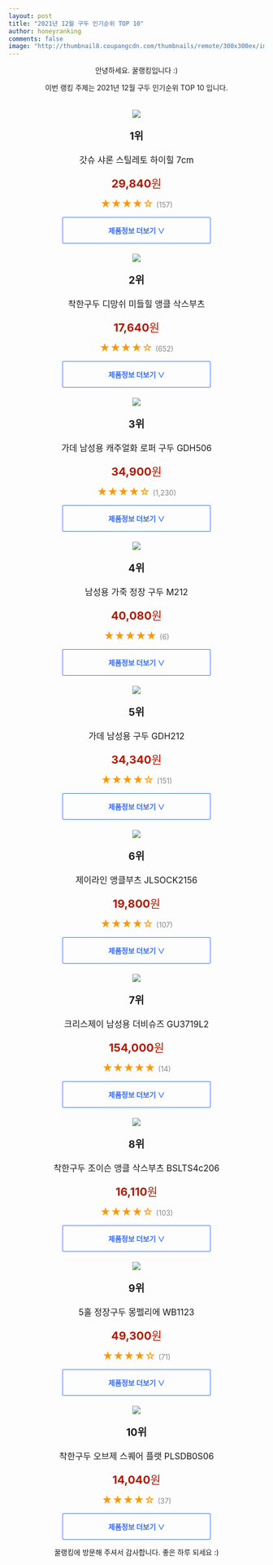 ```yaml
--- 
layout: post 
title: "2021년 12월 구두 인기순위 TOP 10" 
author: honeyranking 
comments: false 
image: "http://thumbnail8.coupangcdn.com/thumbnails/remote/300x300ex/image/retail/images/2020/03/30/14/2/c8c672ed-ce51-4261-8e1a-f1bf2f928198.jpg" 
--- 
```

<p style="text-align: center;">안녕하세요. 꿀랭킹입니다 :)</p> <p style="text-align: center;">이번 랭킹 주제는 2021년 12월 구두 인기순위 TOP 10 입니다.</p><center><img src="http://thumbnail8.coupangcdn.com/thumbnails/remote/300x300ex/image/retail/images/2020/03/30/14/2/c8c672ed-ce51-4261-8e1a-f1bf2f928198.jpg" style="margin-top:20px" /></center> <p style="text-align: center; font-size: 20px"><b>1위</b></p> <p style="text-align: center; font-size: 17px">갓슈 샤론 스틸레토 하이힐 7cm</p> <p style="text-align: center;"><span style="color: #b61800; font-size: 22px;"><b>29,840</b>원</span></p> <p style="text-align: center;"><span style="color: #ff9600; font-size: 20px;">★★★★☆ </span><span style="color: #878787;">(157)</span></p> <center><a href="https://link.coupang.com/a/hQw3I"> <div style="font-size: 14px; display: inline-block; padding: 15px 90px; color: #346aff; border-radius: 2px; border: 1px solid #346aff; cursor: pointer;"><b>제품정보 더보기 &or;</b></div> </a></center><center><img src="http://thumbnail6.coupangcdn.com/thumbnails/remote/300x300ex/image/retail/images/2019/10/17/15/3/e3d25f14-7b29-47f2-994f-860d2c21cc33.jpg" style="margin-top:20px" /></center> <p style="text-align: center; font-size: 20px"><b>2위</b></p> <p style="text-align: center; font-size: 17px">착한구두 디망쉬 미들힐 앵클 삭스부츠</p> <p style="text-align: center;"><span style="color: #b61800; font-size: 22px;"><b>17,640</b>원</span></p> <p style="text-align: center;"><span style="color: #ff9600; font-size: 20px;">★★★★☆ </span><span style="color: #878787;">(652)</span></p> <center><a href="https://link.coupang.com/a/hQw3J"> <div style="font-size: 14px; display: inline-block; padding: 15px 90px; color: #346aff; border-radius: 2px; border: 1px solid #346aff; cursor: pointer;"><b>제품정보 더보기 &or;</b></div> </a></center><center><img src="http://thumbnail6.coupangcdn.com/thumbnails/remote/300x300ex/image/retail/images/2018/12/28/17/3/9e069a47-299c-4edb-b762-6095abeb60ed.jpg" style="margin-top:20px" /></center> <p style="text-align: center; font-size: 20px"><b>3위</b></p> <p style="text-align: center; font-size: 17px">가데 남성용 캐주얼화 로퍼 구두 GDH506</p> <p style="text-align: center;"><span style="color: #b61800; font-size: 22px;"><b>34,900</b>원</span></p> <p style="text-align: center;"><span style="color: #ff9600; font-size: 20px;">★★★★☆ </span><span style="color: #878787;">(1,230)</span></p> <center><a href="https://link.coupang.com/a/hQw3K"> <div style="font-size: 14px; display: inline-block; padding: 15px 90px; color: #346aff; border-radius: 2px; border: 1px solid #346aff; cursor: pointer;"><b>제품정보 더보기 &or;</b></div> </a></center><center><img src="http://thumbnail7.coupangcdn.com/thumbnails/remote/300x300ex/image/retail/images/2020/08/14/18/8/3bb6cc2b-affe-4621-9b59-800b8635cd59.jpg" style="margin-top:20px" /></center> <p style="text-align: center; font-size: 20px"><b>4위</b></p> <p style="text-align: center; font-size: 17px">남성용 가죽 정장 구두 M212</p> <p style="text-align: center;"><span style="color: #b61800; font-size: 22px;"><b>40,080</b>원</span></p> <p style="text-align: center;"><span style="color: #ff9600; font-size: 20px;">★★★★★ </span><span style="color: #878787;">(6)</span></p> <center><a href="https://link.coupang.com/a/hQw3L"> <div style="font-size: 14px; display: inline-block; padding: 15px 90px; color: #346aff; border-radius: 2px; border: 1px solid #346aff; cursor: pointer;"><b>제품정보 더보기 &or;</b></div> </a></center><center><img src="http://thumbnail7.coupangcdn.com/thumbnails/remote/300x300ex/image/retail/images/2018/12/28/17/9/c129d110-eb88-47a7-94e3-adba5dd49f02.jpg" style="margin-top:20px" /></center> <p style="text-align: center; font-size: 20px"><b>5위</b></p> <p style="text-align: center; font-size: 17px">가데 남성용 구두 GDH212</p> <p style="text-align: center;"><span style="color: #b61800; font-size: 22px;"><b>34,340</b>원</span></p> <p style="text-align: center;"><span style="color: #ff9600; font-size: 20px;">★★★★☆ </span><span style="color: #878787;">(151)</span></p> <center><a href="https://link.coupang.com/a/hQw3M"> <div style="font-size: 14px; display: inline-block; padding: 15px 90px; color: #346aff; border-radius: 2px; border: 1px solid #346aff; cursor: pointer;"><b>제품정보 더보기 &or;</b></div> </a></center><center><img src="http://thumbnail10.coupangcdn.com/thumbnails/remote/300x300ex/image/retail/images/9351413967023-3d6f7d57-ef69-43ab-86e1-7e9cda88faa7.jpg" style="margin-top:20px" /></center> <p style="text-align: center; font-size: 20px"><b>6위</b></p> <p style="text-align: center; font-size: 17px">제이라인 앵클부츠 JLSOCK2156</p> <p style="text-align: center;"><span style="color: #b61800; font-size: 22px;"><b>19,800</b>원</span></p> <p style="text-align: center;"><span style="color: #ff9600; font-size: 20px;">★★★★☆ </span><span style="color: #878787;">(107)</span></p> <center><a href="https://link.coupang.com/a/hQw3O"> <div style="font-size: 14px; display: inline-block; padding: 15px 90px; color: #346aff; border-radius: 2px; border: 1px solid #346aff; cursor: pointer;"><b>제품정보 더보기 &or;</b></div> </a></center><center><img src="http://thumbnail9.coupangcdn.com/thumbnails/remote/300x300ex/image/retail/images/2020/04/08/19/4/2097f9bb-be67-4c51-afc1-787de7eb55bf.jpg" style="margin-top:20px" /></center> <p style="text-align: center; font-size: 20px"><b>7위</b></p> <p style="text-align: center; font-size: 17px">크리스제이 남성용 더비슈즈 GU3719L2</p> <p style="text-align: center;"><span style="color: #b61800; font-size: 22px;"><b>154,000</b>원</span></p> <p style="text-align: center;"><span style="color: #ff9600; font-size: 20px;">★★★★★ </span><span style="color: #878787;">(14)</span></p> <center><a href="https://link.coupang.com/a/hQw3P"> <div style="font-size: 14px; display: inline-block; padding: 15px 90px; color: #346aff; border-radius: 2px; border: 1px solid #346aff; cursor: pointer;"><b>제품정보 더보기 &or;</b></div> </a></center><center><img src="http://thumbnail8.coupangcdn.com/thumbnails/remote/300x300ex/image/rs_quotation_api/79be/1bf7818b5d263f21e4417b1cf2ac943049404952f68ff26ee1e0016511cd.jpg" style="margin-top:20px" /></center> <p style="text-align: center; font-size: 20px"><b>8위</b></p> <p style="text-align: center; font-size: 17px">착한구두 조이슨 앵클 삭스부츠 BSLTS4c206</p> <p style="text-align: center;"><span style="color: #b61800; font-size: 22px;"><b>16,110</b>원</span></p> <p style="text-align: center;"><span style="color: #ff9600; font-size: 20px;">★★★★☆ </span><span style="color: #878787;">(103)</span></p> <center><a href="https://link.coupang.com/a/hQw3R"> <div style="font-size: 14px; display: inline-block; padding: 15px 90px; color: #346aff; border-radius: 2px; border: 1px solid #346aff; cursor: pointer;"><b>제품정보 더보기 &or;</b></div> </a></center><center><img src="http://thumbnail9.coupangcdn.com/thumbnails/remote/300x300ex/image/retail/images/2020/01/30/10/4/3e372a27-5011-4a5c-bf64-3e5dfddbbcf3.jpg" style="margin-top:20px" /></center> <p style="text-align: center; font-size: 20px"><b>9위</b></p> <p style="text-align: center; font-size: 17px">5홀 정장구두 몽펠리에 WB1123</p> <p style="text-align: center;"><span style="color: #b61800; font-size: 22px;"><b>49,300</b>원</span></p> <p style="text-align: center;"><span style="color: #ff9600; font-size: 20px;">★★★★☆ </span><span style="color: #878787;">(71)</span></p> <center><a href="https://link.coupang.com/a/hQw3S"> <div style="font-size: 14px; display: inline-block; padding: 15px 90px; color: #346aff; border-radius: 2px; border: 1px solid #346aff; cursor: pointer;"><b>제품정보 더보기 &or;</b></div> </a></center><center><img src="http://thumbnail9.coupangcdn.com/thumbnails/remote/300x300ex/image/retail/images/2020/03/04/12/5/b13d5e68-1afb-48f3-8205-f762b37d82ed.jpg" style="margin-top:20px" /></center> <p style="text-align: center; font-size: 20px"><b>10위</b></p> <p style="text-align: center; font-size: 17px">착한구두 오브제 스퀘어 플랫 PLSDB0S06</p> <p style="text-align: center;"><span style="color: #b61800; font-size: 22px;"><b>14,040</b>원</span></p> <p style="text-align: center;"><span style="color: #ff9600; font-size: 20px;">★★★★☆ </span><span style="color: #878787;">(37)</span></p> <center><a href="https://link.coupang.com/a/hQw3T"> <div style="font-size: 14px; display: inline-block; padding: 15px 90px; color: #346aff; border-radius: 2px; border: 1px solid #346aff; cursor: pointer;"><b>제품정보 더보기 &or;</b></div> </a></center> <p style="text-align: center;">꿀랭킹에 방문해 주셔서 감사합니다. 좋은 하루 되세요 :)</p>
